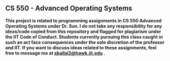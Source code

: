 ## CS 550 - Advanced Operating Systems ##

**This project is related to programming assignments in CS 550 Advanced Operating Systems under Dr. Sun. I do not take any responsibility for any ideas/code copied from this repository and flagged for plagiarism under the IIT Code of Conduct. Students currently pursuing this class caught in such an act face consequences under the sole discretion of the professor and IIT. If you want to discuss ideas related to these assignments, feel free to message me at sballal2@hawk.iit.edu .**
